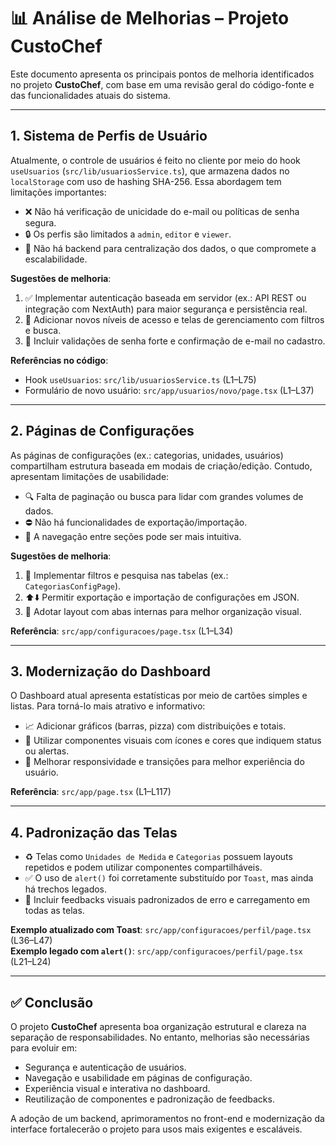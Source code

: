 # 📊 Análise de Melhorias – Projeto CustoChef

Este documento apresenta os principais pontos de melhoria identificados no projeto **CustoChef**, com base em uma revisão geral do código-fonte e das funcionalidades atuais do sistema.

---

## 1. Sistema de Perfis de Usuário

Atualmente, o controle de usuários é feito no cliente por meio do hook `useUsuarios` (`src/lib/usuariosService.ts`), que armazena dados no `localStorage` com uso de hashing SHA-256. Essa abordagem tem limitações importantes:

- ❌ Não há verificação de unicidade do e-mail ou políticas de senha segura.
- 🔒 Os perfis são limitados a `admin`, `editor` e `viewer`.
- 📡 Não há backend para centralização dos dados, o que compromete a escalabilidade.

**Sugestões de melhoria**:

1. ✅ Implementar autenticação baseada em servidor (ex.: API REST ou integração com NextAuth) para maior segurança e persistência real.
2. 🧩 Adicionar novos níveis de acesso e telas de gerenciamento com filtros e busca.
3. 🔐 Incluir validações de senha forte e confirmação de e-mail no cadastro.

**Referências no código**:
- Hook `useUsuarios`: `src/lib/usuariosService.ts` (L1–L75)
- Formulário de novo usuário: `src/app/usuarios/novo/page.tsx` (L1–L37)

---

## 2. Páginas de Configurações

As páginas de configurações (ex.: categorias, unidades, usuários) compartilham estrutura baseada em modais de criação/edição. Contudo, apresentam limitações de usabilidade:

- 🔍 Falta de paginação ou busca para lidar com grandes volumes de dados.
- ⛔ Não há funcionalidades de exportação/importação.
- 🧭 A navegação entre seções pode ser mais intuitiva.

**Sugestões de melhoria**:

1. 🔎 Implementar filtros e pesquisa nas tabelas (ex.: `CategoriasConfigPage`).
2. ⬆️⬇️ Permitir exportação e importação de configurações em JSON.
3. 🧱 Adotar layout com abas internas para melhor organização visual.

**Referência**: `src/app/configuracoes/page.tsx` (L1–L34)

---

## 3. Modernização do Dashboard

O Dashboard atual apresenta estatísticas por meio de cartões simples e listas. Para torná-lo mais atrativo e informativo:

- 📈 Adicionar gráficos (barras, pizza) com distribuições e totais.
- 🎨 Utilizar componentes visuais com ícones e cores que indiquem status ou alertas.
- 📱 Melhorar responsividade e transições para melhor experiência do usuário.

**Referência**: `src/app/page.tsx` (L1–L117)

---

## 4. Padronização das Telas

- ♻️ Telas como `Unidades de Medida` e `Categorias` possuem layouts repetidos e podem utilizar componentes compartilháveis.
- ✅ O uso de `alert()` foi corretamente substituído por `Toast`, mas ainda há trechos legados.
- 🚨 Incluir feedbacks visuais padronizados de erro e carregamento em todas as telas.

**Exemplo atualizado com Toast**: `src/app/configuracoes/perfil/page.tsx` (L36–L47)  
**Exemplo legado com `alert()`**: `src/app/configuracoes/perfil/page.tsx` (L21–L24)

---

## ✅ Conclusão

O projeto **CustoChef** apresenta boa organização estrutural e clareza na separação de responsabilidades. No entanto, melhorias são necessárias para evoluir em:

- Segurança e autenticação de usuários.
- Navegação e usabilidade em páginas de configuração.
- Experiência visual e interativa no dashboard.
- Reutilização de componentes e padronização de feedbacks.

A adoção de um backend, aprimoramentos no front-end e modernização da interface fortalecerão o projeto para usos mais exigentes e escaláveis.
